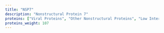 ```yaml
---
title: "NSP7"
description: "Nonstructural Protein 7"
proteins: ["Viral Proteins", "Other Nonstructural Proteins", "Low Interest Proteins"]
proteins_weight: 107
---
```


